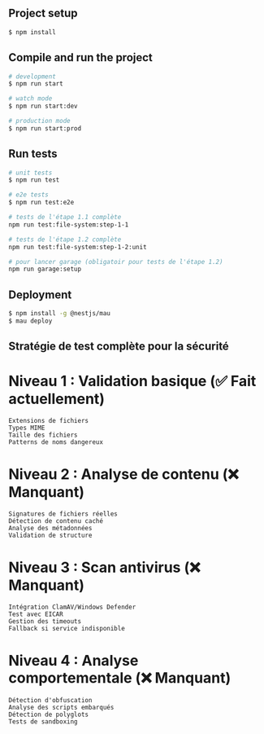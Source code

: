 
## Project setup

```bash
$ npm install
```

## Compile and run the project

```bash
# development
$ npm run start

# watch mode
$ npm run start:dev

# production mode
$ npm run start:prod
```

## Run tests

```bash
# unit tests
$ npm run test

# e2e tests
$ npm run test:e2e

# tests de l'étape 1.1 complète
npm run test:file-system:step-1-1

# tests de l'étape 1.2 complète
npm run test:file-system:step-1-2:unit

# pour lancer garage (obligatoir pour tests de l'étape 1.2)
npm run garage:setup
```

## Deployment

```bash
$ npm install -g @nestjs/mau
$ mau deploy
```








## Stratégie de test complète pour la sécurité

# Niveau 1 : Validation basique (✅ Fait actuellement)
    Extensions de fichiers
    Types MIME
    Taille des fichiers
    Patterns de noms dangereux

# Niveau 2 : Analyse de contenu (❌ Manquant)
    Signatures de fichiers réelles
    Détection de contenu caché
    Analyse des métadonnées
    Validation de structure

# Niveau 3 : Scan antivirus (❌ Manquant)
    Intégration ClamAV/Windows Defender
    Test avec EICAR
    Gestion des timeouts
    Fallback si service indisponible

# Niveau 4 : Analyse comportementale (❌ Manquant)
    Détection d'obfuscation
    Analyse des scripts embarqués
    Détection de polyglots
    Tests de sandboxing